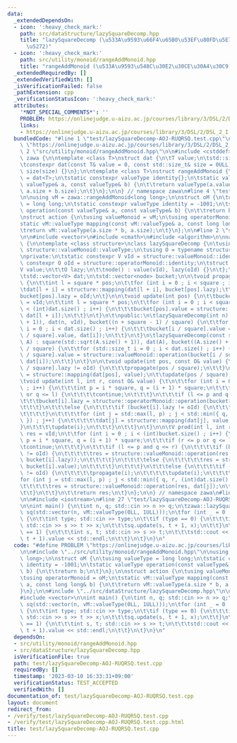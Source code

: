 ```yaml
---
data:
  _extendedDependsOn:
  - icon: ':heavy_check_mark:'
    path: src/dataStructure/lazySquareDecomp.hpp
    title: "lazySquareDecomp (\u533A\u9593\u66F4\u65B0\u53EF\u80FD\u5E73\u65B9\u5206\
      \u5272)"
  - icon: ':heavy_check_mark:'
    path: src/utility/monoid/rangeAddMonoid.hpp
    title: "rangeAddMonoid (\u533A\u9593\u548C\u30E2\u30CE\u30A4\u30C9)"
  _extendedRequiredBy: []
  _extendedVerifiedWith: []
  _isVerificationFailed: false
  _pathExtension: cpp
  _verificationStatusIcon: ':heavy_check_mark:'
  attributes:
    '*NOT_SPECIAL_COMMENTS*': ''
    PROBLEM: https://onlinejudge.u-aizu.ac.jp/courses/library/3/DSL/2/DSL_2_I
    links:
    - https://onlinejudge.u-aizu.ac.jp/courses/library/3/DSL/2/DSL_2_I
  bundledCode: "#line 1 \"test/lazySquareDecomp-AOJ-RUQRSQ.test.cpp\"\n#define PROBLEM\
    \ \"https://onlinejudge.u-aizu.ac.jp/courses/library/3/DSL/2/DSL_2_I\"\n\n#line\
    \ 2 \"src/utility/monoid/rangeAddMonoid.hpp\"\n\n#include <cstddef>\n\nnamespace\
    \ zawa {\n\ntemplate <class T>\nstruct dat {\n\tT value;\n\tstd::size_t size;\n\
    \tconstexpr dat(const T& value = 0, const std::size_t& size = 0ULL) : value(value),\
    \ size(size) {}\n};\n\ntemplate <class T>\nstruct rangeAddMonoid {\n\tusing valueType\
    \ = dat<T>;\n\tstatic constexpr valueType identity{};\n\tstatic valueType operation(const\
    \ valueType& a, const valueType& b) {\n\t\treturn valueType(a.value + b.value,\
    \ a.size + b.size);\n\t}\n};\n\n} // namespace zawa\n#line 4 \"test/lazySquareDecomp-AOJ-RUQRSQ.test.cpp\"\
    \n\nusing vM = zawa::rangeAddMonoid<long long>;\n\nstruct oM {\n\tusing valueType\
    \ = long long;\n\tstatic constexpr valueType identity = -1001;\n\tstatic valueType\
    \ operation(const valueType& a, const valueType& b) {\n\t\treturn b;\n\t}\n};\n\
    \nstruct action {\n\tusing valueMonoid = vM;\n\tusing operatorMonoid = oM;\n\t\
    static vM::valueType mapping(const vM::valueType& a, const long long& b) {\n\t\
    \treturn vM::valueType(a.size * b, a.size);\n\t}\n};\n\n#line 2 \"src/dataStructure/lazySquareDecomp.hpp\"\
    \n\n#include <vector>\n#include <cmath>\n#include <algorithm>\n\nnamespace zawa\
    \ {\n\ntemplate <class structure>\nclass lazySquareDecomp {\n\tusing V = typename\
    \ structure::valueMonoid::valueType;\n\tusing O = typename structure::operatorMonoid::valueType;\n\
    \nprivate:\n\tstatic constexpr V vId = structure::valueMonoid::identity;\n\tstatic\
    \ constexpr O oId = structure::operatorMonoid::identity;\n\tstruct node {\n\t\t\
    V value;\n\t\tO lazy;\n\t\tnode() : value(vId), lazy(oId) {}\n\t};\n\tint square;\n\
    \tstd::vector<V> dat;\n\tstd::vector<node> bucket;\n\n\tvoid propagate(int pos)\
    \ {\n\t\tint l = square * pos;\n\t\tfor (int i = 0 ; i < square ; i++) {\n\t\t\
    \tdat[l + i] = structure::mapping(dat[l + i], bucket[pos].lazy);\t\n\t\t}\n\t\t\
    bucket[pos].lazy = oId;\n\t}\n\n\tvoid update(int pos) {\n\t\tbucket[pos].value\
    \ = vId;\n\t\tint l = square * pos;\n\t\tfor (int i = 0 ; i < square and l + i\
    \ < (int)dat.size() ; i++) {\n\t\t\tbucket[pos].value = structure::valueMonoid::operation(bucket[pos].value,\
    \ dat[l + i]);\n\t\t}\n\t}\n\t\npublic:\n\tlazySquareDecomp(int n) : square(std::sqrt(n\
    \ + 1)), dat(n, vId), bucket((n + square - 1) / square) {\n\t\tfor (std::size_t\
    \ i = 0 ; i < dat.size() ; i++) {\n\t\t\tbucket[i / square].value = structure::valueMonoid::operation(bucket[i\
    \ / square].value, dat[i]);\n\t\t}\n\t}\n\tlazySquareDecomp(const std::vector<V>&\
    \ A) : square(std::sqrt(A.size() + 1)), dat(A), bucket((A.size() + square - 1)\
    \ / square) {\n\t\tfor (std::size_t i = 0 ; i < dat.size() ; i++) {\n\t\t\tbucket[i\
    \ / square].value = structure::valueMonoid::operation(bucket[i / square].value,\
    \ dat[i]);\n\t\t}\n\t}\n\n\tvoid update(int pos, const O& value) {\n\t\tif (bucket[pos\
    \ / square].lazy != oId) {\n\t\t\tpropagate(pos / square);\n\t\t}\n\t\tdat[pos]\
    \ = structure::mapping(dat[pos], value);\n\t\tupdate(pos / square);\n\t}\t\n\n\
    \tvoid update(int l, int r, const O& value) {\t\n\t\tfor (int i = 0 ; i < (int)bucket.size()\
    \ ; i++) {\n\t\t\tint p = i * square, q = (i + 1) * square;\n\t\t\tif (r <= p\
    \ or q <= l) {\n\t\t\t\tcontinue;\n\t\t\t}\n\t\t\tif (l <= p and q <= r) {\n\t\
    \t\t\tbucket[i].lazy = structure::operatorMonoid::operation(bucket[i].lazy, value);\n\
    \t\t\t}\n\t\t\telse {\n\t\t\t\tif (bucket[i].lazy != oId) {\n\t\t\t\t\tpropagate(i);\n\
    \t\t\t\t}\n\t\t\t\tfor (int j = std::max(l, p) ; j < std::min({ q, r, (int)dat.size()\
    \ }) ; j++) {\n\t\t\t\t\tdat[j] = structure::mapping(dat[j], value);\n\t\t\t\t\
    }\n\t\t\t\tupdate(i);\n\t\t\t}\n\t\t}\n\t}\n\n\tV prod(int l, int r) {\n\t\tV\
    \ res = vId;\n\t\tfor (int i = 0 ; i < (int)bucket.size() ; i++) {\n\t\t\tint\
    \ p = i * square, q = (i + 1) * square;\n\t\t\tif (r <= p or q <= l) {\n\t\t\t\
    \tcontinue;\n\t\t\t}\n\t\t\tif (l <= p and q <= r) {\n\t\t\t\tif (bucket[i].lazy\
    \ != oId) {\n\t\t\t\t\tres = structure::valueMonoid::operation(res, structure::mapping(bucket[i].value,\
    \ bucket[i].lazy));\n\t\t\t\t}\n\t\t\t\telse {\n\t\t\t\t\tres = structure::valueMonoid::operation(res,\
    \ bucket[i].value);\n\t\t\t\t}\n\t\t\t}\n\t\t\telse {\n\t\t\t\tif (bucket[i].lazy\
    \ != oId) {\n\t\t\t\t\tpropagate(i);\n\t\t\t\t\tupdate(i);\n\t\t\t\t}\n\t\t\t\t\
    for (int j = std::max(l, p) ; j < std::min({ q, r, (int)dat.size() }) ; j++) {\n\
    \t\t\t\t\tres = structure::valueMonoid::operation(res, dat[j]);\n\t\t\t\t}\n\t\
    \t\t}\n\t\t}\n\t\treturn res;\n\t}\n};\n\n} // namespace zawa\n#line 24 \"test/lazySquareDecomp-AOJ-RUQRSQ.test.cpp\"\
    \n\n#include <iostream>\n#line 27 \"test/lazySquareDecomp-AOJ-RUQRSQ.test.cpp\"\
    \n\nint main() {\n\tint n, q; std::cin >> n >> q;\n\tzawa::lazySquareDecomp<action>\
    \ sq(std::vector(n, vM::valueType(0LL, 1ULL)));\n\tfor (int _ = 0 ; _ < q ; _++)\
    \ {\n\t\tint type; std::cin >> type;\n\t\tif (type == 0) {\n\t\t\tint s, t, x;\
    \ std::cin >> s >> t >> x;\n\t\t\tsq.update(s, t + 1, x);\n\t\t}\n\t\tif (type\
    \ == 1) {\n\t\t\tint s, t; std::cin >> s >> t;\n\t\t\tstd::cout << sq.prod(s,\
    \ t + 1).value << std::endl;\n\t\t}\n\t}\n}\n"
  code: "#define PROBLEM \"https://onlinejudge.u-aizu.ac.jp/courses/library/3/DSL/2/DSL_2_I\"\
    \n\n#include \"../src/utility/monoid/rangeAddMonoid.hpp\"\n\nusing vM = zawa::rangeAddMonoid<long\
    \ long>;\n\nstruct oM {\n\tusing valueType = long long;\n\tstatic constexpr valueType\
    \ identity = -1001;\n\tstatic valueType operation(const valueType& a, const valueType&\
    \ b) {\n\t\treturn b;\n\t}\n};\n\nstruct action {\n\tusing valueMonoid = vM;\n\
    \tusing operatorMonoid = oM;\n\tstatic vM::valueType mapping(const vM::valueType&\
    \ a, const long long& b) {\n\t\treturn vM::valueType(a.size * b, a.size);\n\t\
    }\n};\n\n#include \"../src/dataStructure/lazySquareDecomp.hpp\"\n\n#include <iostream>\n\
    #include <vector>\n\nint main() {\n\tint n, q; std::cin >> n >> q;\n\tzawa::lazySquareDecomp<action>\
    \ sq(std::vector(n, vM::valueType(0LL, 1ULL)));\n\tfor (int _ = 0 ; _ < q ; _++)\
    \ {\n\t\tint type; std::cin >> type;\n\t\tif (type == 0) {\n\t\t\tint s, t, x;\
    \ std::cin >> s >> t >> x;\n\t\t\tsq.update(s, t + 1, x);\n\t\t}\n\t\tif (type\
    \ == 1) {\n\t\t\tint s, t; std::cin >> s >> t;\n\t\t\tstd::cout << sq.prod(s,\
    \ t + 1).value << std::endl;\n\t\t}\n\t}\n}\n"
  dependsOn:
  - src/utility/monoid/rangeAddMonoid.hpp
  - src/dataStructure/lazySquareDecomp.hpp
  isVerificationFile: true
  path: test/lazySquareDecomp-AOJ-RUQRSQ.test.cpp
  requiredBy: []
  timestamp: '2023-03-10 16:33:31+09:00'
  verificationStatus: TEST_ACCEPTED
  verifiedWith: []
documentation_of: test/lazySquareDecomp-AOJ-RUQRSQ.test.cpp
layout: document
redirect_from:
- /verify/test/lazySquareDecomp-AOJ-RUQRSQ.test.cpp
- /verify/test/lazySquareDecomp-AOJ-RUQRSQ.test.cpp.html
title: test/lazySquareDecomp-AOJ-RUQRSQ.test.cpp
---
```

